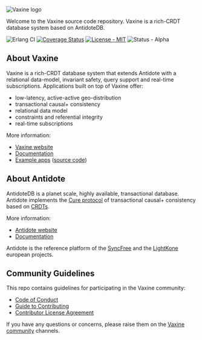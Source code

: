 <picture>
  <source media="(prefers-color-scheme: dark)"
      srcset="https://vaxine.io/id/vaxine-logo-dark.png"
  />
  <source media="(prefers-color-scheme: light)"
      srcset="https://vaxine.io/id/vaxine-logo-light.png"
  />
  <img alt="Vaxine logo" src="https://vaxine.io/id/vaxine-logo-light.png" />
</picture>

Welcome to the Vaxine source code repository. Vaxine is a rich-CRDT database system based on AntidoteDB.

![Erlang CI](https://github.com/vaxine-io/vaxine/workflows/Erlang%20CI/badge.svg)
[![Coverage Status](https://coveralls.io/repos/github/vaxine-io/vaxine/badge.svg?branch=main)](https://coveralls.io/github/vaxine-io/vaxine?branch=main)
[![License - MIT](https://img.shields.io/badge/license-MIT-green)](./blob/main/LICENSE.md)
![Status - Alpha](https://img.shields.io/badge/status-alpha-red)

## About Vaxine

Vaxine is a rich-CRDT database system that extends Antidote with a relational data-model, invariant safety, query support and real-time subscriptions. Applications built on top of Vaxine offer:

* low-latency, active-active geo-distribution
* transactional causal+ consistency
* relational data model
* constraints and referential integrity
* real-time subscriptions

More information:

- [Vaxine website](https://vaxine.io)
- [Documentation](https://vaxine.io/docs)
- [Example apps](https://vaxine.io/demos) ([source code](https://github.com/vaxine-io/examples))

## About Antidote

AntidoteDB is a planet scale, highly available, transactional database. Antidote implements the [Cure protocol](https://ieeexplore.ieee.org/document/7536539/) of transactional causal+ consistency based on [CRDTs](https://crdt.tech).

More information:

- [Antidote website](https://www.antidotedb.eu)
- [Documentation](https://antidotedb.gitbook.io/documentation)

Antidote is the reference platform of the [SyncFree](https://syncfree.lip6.fr/) and the [LightKone](https://www.lightkone.eu/) european projects.

## Community Guidelines

This repo contains guidelines for participating in the Vaxine community:

* [Code of Conduct](./CODE_OF_CONDUCT.md)
* [Guide to Contributing](./CONTRIBUTING.md)
* [Contributor License Agreement](./CLA.md)

If you have any questions or concerns, please raise them on the [Vaxine community](https://vaxine.io/project/community) channels.
